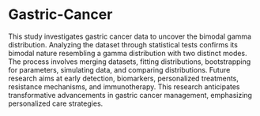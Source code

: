 # Gastric-Cancer

This study investigates gastric cancer data to uncover the bimodal gamma distribution. 
Analyzing the dataset through statistical tests confirms its bimodal nature resembling a 
gamma distribution with two distinct modes. The process involves merging datasets, fitting 
distributions, bootstrapping for parameters, simulating data, and comparing distributions. 
Future research aims at early detection, biomarkers, personalized treatments, resistance 
mechanisms, and immunotherapy. This research anticipates transformative advancements in 
gastric cancer management, emphasizing personalized care strategies.
